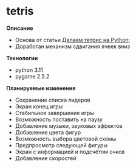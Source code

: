 # tetris

**Описание**
* Основа от статьи [Делаем тетрис на Python](https://thecode.media/delaem-tetris-na-python/);
* Доработан механизм сдвигания ячеек вниз

**Технологии**
* python 3.11
* pygame 2.5.2

**Планируемые изменения**
* Сохранение списка лидеров
* Экран конец игры
* Стабильное завершение игры
* Возможность поставить на паузу
* Добавление музыки, звуковых эффектов
* Добавление цвета фигур
* Возможность выбора цветовой схемы
* Предпросмотр следующей фигуры
* Экран с информацией и подсчётом очков
* Добавление скоростей
